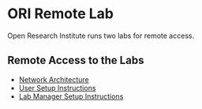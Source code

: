 # ORI Remote Lab

Open Research Institute runs two labs for remote access.

## Remote Access to the Labs

* [Network Architecture](ORI-Labs-Network-Architecture.md)
* [User Setup Instructions](ORI-Lab-User-Setup.md)
* [Lab Manager Setup Instructions](ORI-New-User-Setup.md)
